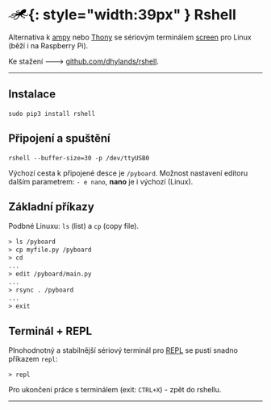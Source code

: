 # ![logo](img/logo_small.png){: style="width:39px" } Rshell

Alternativa k [ampy](/ampy) nebo [Thony](/thony) se sériovým terminálem [screen](/install_linux/#terminal) pro Linux (běží i na Raspberry Pi).

Ke stažení 🡒 [github.com/dhylands/rshell](https://github.com/dhylands/rshell).

---

## Instalace

```
sudo pip3 install rshell
```

## Připojení a spuštění

```
rshell --buffer-size=30 -p /dev/ttyUSB0
```

Výchozí cesta k připojené desce je `/pyboard`.
Možnost nastavení editoru dalším parametrem: `- e nano`, **nano** je i výchozí (Linux).


## Základní příkazy

Podbné Linuxu: `ls` (list) a `cp` (copy file).

```
> ls /pyboard
> cp myfile.py /pyboard
> cd 
...
> edit /pyboard/main.py
...
> rsync . /pyboard
...
> exit
```

## Terminál + REPL

Plnohodnotný a stabilnější sériový terminál pro [REPL](/repl) se pustí snadno příkazem `repl`:

```
> repl
```

Pro ukončení práce s terminálem (exit: `CTRL+X`) - zpět do rshellu.

---